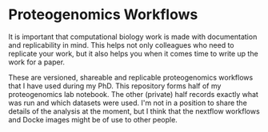 Proteogenomics Workflows
========================

It is important that computational biology work is made with
documentation and replicability in mind. This helps not only
colleagues who need to replicate your work, but it also helps you
when it comes time to write up the work for a paper.

These are versioned, shareable and replicable proteogenomics workflows
that I have used during my PhD. This repository forms half of my
proteogenomics lab notebook. The other (private) half records exactly
what was run and which datasets were used. I'm not in a position to
share the details of the analysis at the moment, but I think that the
nextflow workflows and Docke images might be of use to other people.
